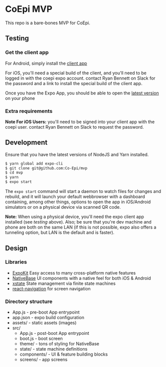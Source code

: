 # CoEpi MVP

This repo is a bare-bones MVP for CoEpi. 

## Testing

### Get the client app

For Android, simply install the [client app](https://play.google.com/store/apps/details?id=host.exp.exponent&referrer=www) 

For iOS, you'll need a special build of the client, and you'll need to be logged in with the coepi expo account. contact Ryan Bennett on Slack for the password and a link to install the special build of the client app.

Once you have the Expo App, you should be able to open the [latest version](https://expo.io/@coepi/coepi-mvp) on your phone

### Extra requirements

**Note For iOS Users:** you'll need to be signed into your client app with the coepi user. contact Ryan Bennett on Slack to request the password.

## Development

Ensure that you have the latest versions of NodeJS and Yarn installed.

```bash
$ yarn global add expo-cli
$ git clone git@github.com:Co-Epi/mvp
$ cd mvp
$ yarn
$ expo start
```

The `expo start` command will start a daemon to watch files for changes and rebuild, and it will launch your default webbrowser with a dashboard containing, among other things, options to open the app in iOS/Android simulators or on a physical device via scanned QR code. 

**Note:** When using a physical device, you'll need the expo client app installed (see *testing* above). Also; be sure that you're dev machine and phone are both on the same LAN (if this is not possible, expo also offers a tunneling option, but LAN is the default and is faster).

## Design
### Libraries
- [ExpoKit](https://docs.expo.io/versions/latest/) Easy access to many cross-platform native features
- [NativeBase](https://nativebase.io) UI components with a native feel for both iOS & Android
- [xstate](https://xstate.js.org/docs/) State management via finite state machines
- [react-navigation](https://reactnavigation.org/) for screen navigation

### Directory structure
- App.js - pre-boot App entrypoint
- app.json - expo build configuration
- assets/ - static assets (images)
- src/ 
    - App.js - post-boot App entrypoint
    - boot.js - boot screen
    - theme/ - tons of styling for NativeBase
    - state/ - state machine definitions
    - components/ - UI & feature building blocks 
    - screens/ - app screens





